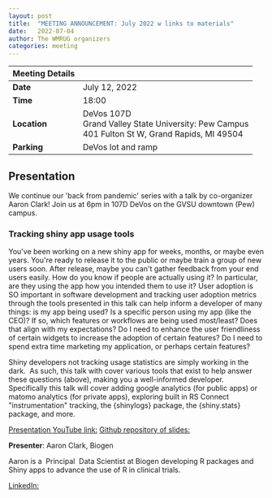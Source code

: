 ```yaml
---
layout: post
title:  "MEETING ANNOUNCEMENT: July 2022 w links to materials"
date:   2022-07-04
author: The WMRUG organizers
categories: meeting
---
```


| Meeting Details           ||
|:-----------|:--------------|
|**Date**    |July 12, 2022  |
|**Time**    |18:00          |
|**Location**|DeVos 107D<br>Grand Valley State University: Pew Campus<br>401 Fulton St W, Grand Rapids, MI 49504|
|**Parking** |DeVos lot and ramp|


## Presentation

We continue our 'back from pandemic' series with a talk by co-organizer Aaron Clark! Join us at 6pm in 107D DeVos on the GVSU downtown (Pew) campus.

### Tracking shiny app usage tools

You've been working on a new shiny app for weeks, months, or maybe even years. You're ready to release it to the public or maybe train a group of new users soon. After release, maybe you can't gather feedback from your end users easily. How do you know if people are actually using it? In particular, are they using the app how you intended them to use it? User adoption is SO important in software development and tracking user adoption metrics through the tools presented in this talk can help inform a developer of many things: is my app being used? Is a specific person using my app (like the CEO)? If so, which features or workflows are being used most/least? Does that align with my expectations? Do I need to enhance the user friendliness of certain widgets to increase the adoption of certain features? Do I need to spend extra time marketing my application, or perhaps certain features?

Shiny developers not tracking usage statistics are simply working in the dark.  As such, this talk with cover various tools that exist to help answer these questions (above), making you a well-informed developer. Specifically this talk will cover adding google analytics (for public apps) or matomo analytics (for private apps), exploring built in RS Connect "instrumentation" tracking, the {shinylogs} package, the {shiny.stats} package, and more.

[Presentation YouTube link:](https://www.youtube.com/channel/UC6tTO2X_ywJFqjsBOljCtkA)
[Github repository of slides:](http://bit.ly/shiny_usage)

__Presenter__: Aaron Clark, Biogen

Aaron is a  Principal  Data Scientist at Biogen developing R packages and Shiny apps to advance the use of R in clinical trials.

[LinkedIn:](https://www.linkedin.com/in/dataaaronclark/)




